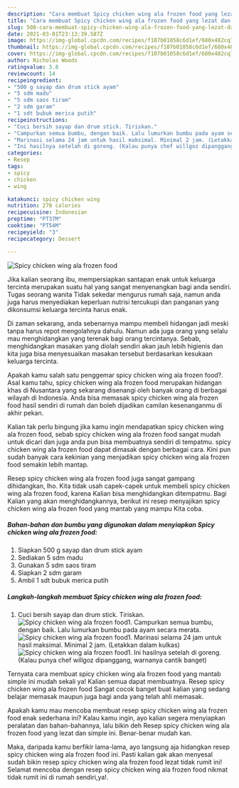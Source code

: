 ```yaml
---
description: "Cara membuat Spicy chicken wing ala frozen food yang lezat dan Mudah Dibuat"
title: "Cara membuat Spicy chicken wing ala frozen food yang lezat dan Mudah Dibuat"
slug: 508-cara-membuat-spicy-chicken-wing-ala-frozen-food-yang-lezat-dan-mudah-dibuat
date: 2021-03-01T23:13:39.587Z
image: https://img-global.cpcdn.com/recipes/f107b01058c6d1ef/680x482cq70/spicy-chicken-wing-ala-frozen-food-foto-resep-utama.jpg
thumbnail: https://img-global.cpcdn.com/recipes/f107b01058c6d1ef/680x482cq70/spicy-chicken-wing-ala-frozen-food-foto-resep-utama.jpg
cover: https://img-global.cpcdn.com/recipes/f107b01058c6d1ef/680x482cq70/spicy-chicken-wing-ala-frozen-food-foto-resep-utama.jpg
author: Nicholas Woods
ratingvalue: 3.8
reviewcount: 14
recipeingredient:
- "500 g sayap dan drum stick ayam"
- "5 sdm madu"
- "5 sdm saos tiram"
- "2 sdm garam"
- "1 sdt bubuk merica putih"
recipeinstructions:
- "Cuci bersih sayap dan drum stick. Tiriskan."
- "Campurkan semua bumbu, dengan baik. Lalu lumurkan bumbu pada ayam secara merata."
- "Marinasi selama 24 jam untuk hasil maksimal. Minimal 2 jam. (Letakkan dalam kulkas)"
- "Ini hasilnya setelah di goreng. (Kalau punya chef willgoz dipanggang, warnanya cantik banget)"
categories:
- Resep
tags:
- spicy
- chicken
- wing

katakunci: spicy chicken wing 
nutrition: 278 calories
recipecuisine: Indonesian
preptime: "PT37M"
cooktime: "PT54M"
recipeyield: "3"
recipecategory: Dessert

---
```



![Spicy chicken wing ala frozen food](https://img-global.cpcdn.com/recipes/f107b01058c6d1ef/680x482cq70/spicy-chicken-wing-ala-frozen-food-foto-resep-utama.jpg)

Jika kalian seorang ibu, mempersiapkan santapan enak untuk keluarga tercinta merupakan suatu hal yang sangat menyenangkan bagi anda sendiri. Tugas seorang  wanita Tidak sekedar mengurus rumah saja, namun anda juga harus menyediakan keperluan nutrisi tercukupi dan panganan yang dikonsumsi keluarga tercinta harus enak.

Di zaman  sekarang, anda sebenarnya mampu membeli hidangan jadi meski tanpa harus repot mengolahnya dahulu. Namun ada juga orang yang selalu mau menghidangkan yang terenak bagi orang tercintanya. Sebab, menghidangkan masakan yang diolah sendiri akan jauh lebih higienis dan kita juga bisa menyesuaikan masakan tersebut berdasarkan kesukaan keluarga tercinta. 



Apakah kamu salah satu penggemar spicy chicken wing ala frozen food?. Asal kamu tahu, spicy chicken wing ala frozen food merupakan hidangan khas di Nusantara yang sekarang disenangi oleh banyak orang di berbagai wilayah di Indonesia. Anda bisa memasak spicy chicken wing ala frozen food hasil sendiri di rumah dan boleh dijadikan camilan kesenanganmu di akhir pekan.

Kalian tak perlu bingung jika kamu ingin mendapatkan spicy chicken wing ala frozen food, sebab spicy chicken wing ala frozen food sangat mudah untuk dicari dan juga anda pun bisa membuatnya sendiri di tempatmu. spicy chicken wing ala frozen food dapat dimasak dengan berbagai cara. Kini pun sudah banyak cara kekinian yang menjadikan spicy chicken wing ala frozen food semakin lebih mantap.

Resep spicy chicken wing ala frozen food juga sangat gampang dihidangkan, lho. Kita tidak usah capek-capek untuk membeli spicy chicken wing ala frozen food, karena Kalian bisa menghidangkan ditempatmu. Bagi Kalian yang akan menghidangkannya, berikut ini resep menyajikan spicy chicken wing ala frozen food yang mantab yang mampu Kita coba.

<!--inarticleads1-->

##### Bahan-bahan dan bumbu yang digunakan dalam menyiapkan Spicy chicken wing ala frozen food:

1. Siapkan 500 g sayap dan drum stick ayam
1. Sediakan 5 sdm madu
1. Gunakan 5 sdm saos tiram
1. Siapkan 2 sdm garam
1. Ambil 1 sdt bubuk merica putih




<!--inarticleads2-->

##### Langkah-langkah membuat Spicy chicken wing ala frozen food:

1. Cuci bersih sayap dan drum stick. Tiriskan.
<img src="https://img-global.cpcdn.com/steps/727641ca98376a54/160x128cq70/spicy-chicken-wing-ala-frozen-food-langkah-memasak-1-foto.jpg" alt="Spicy chicken wing ala frozen food">1. Campurkan semua bumbu, dengan baik. Lalu lumurkan bumbu pada ayam secara merata.
<img src="https://img-global.cpcdn.com/steps/391131f78d55307f/160x128cq70/spicy-chicken-wing-ala-frozen-food-langkah-memasak-2-foto.jpg" alt="Spicy chicken wing ala frozen food">1. Marinasi selama 24 jam untuk hasil maksimal. Minimal 2 jam. (Letakkan dalam kulkas)
<img src="https://img-global.cpcdn.com/steps/af1960e65295b42b/160x128cq70/spicy-chicken-wing-ala-frozen-food-langkah-memasak-3-foto.jpg" alt="Spicy chicken wing ala frozen food">1. Ini hasilnya setelah di goreng. (Kalau punya chef willgoz dipanggang, warnanya cantik banget)




Ternyata cara membuat spicy chicken wing ala frozen food yang mantab simple ini mudah sekali ya! Kalian semua dapat membuatnya. Resep spicy chicken wing ala frozen food Sangat cocok banget buat kalian yang sedang belajar memasak maupun juga bagi anda yang telah ahli memasak.

Apakah kamu mau mencoba membuat resep spicy chicken wing ala frozen food enak sederhana ini? Kalau kamu ingin, ayo kalian segera menyiapkan peralatan dan bahan-bahannya, lalu bikin deh Resep spicy chicken wing ala frozen food yang lezat dan simple ini. Benar-benar mudah kan. 

Maka, daripada kamu berfikir lama-lama, ayo langsung aja hidangkan resep spicy chicken wing ala frozen food ini. Pasti kalian gak akan menyesal sudah bikin resep spicy chicken wing ala frozen food lezat tidak rumit ini! Selamat mencoba dengan resep spicy chicken wing ala frozen food nikmat tidak rumit ini di rumah sendiri,ya!.

